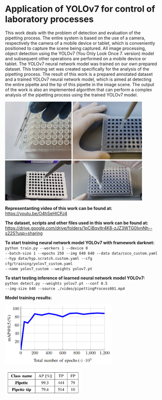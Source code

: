 # Application of YOLOv7 for control of laboratory processes
This work deals with the problem of detection and evaluation of the pipetting process. The entire system is based on the use of a camera, respectively the camera of a mobile device or tablet, which is conveniently positioned to capture the scene being captured. All image processing, object detection using the YOLOv7 (You Only Look Once 7. version) model and subsequent other operations are performed on a mobile device or tablet. The YOLOv7 neural network model was trained on our own prepared dataset. This training set was created specifically for the analysis of the pipetting process. The result of this work is a prepared annotated dataset and a trained YOLOv7 neural network model, which is aimed at detecting the entire pipette and the tip of this pipette in the image scene. The output of the work is also an implemented algorithm that can perform a complex analysis of the pipetting process using the trained YOLOv7 model.

<img src="uavDataset.png" width="450" />

<b>Representanting video of this work can be found at:</b></br>
https://youtu.be/O4hSeHlCPJ4

<b>The dataset, scripts and other files used in this work can be found at:</b></br>
https://drive.google.com/drive/folders/1pCiBqvItr4K8-zJZ3WTG0lvnNh--s22S?usp=sharing

<b>To start training neural network model YOLOv7 with framework darknet:</b></br>
<code>python train.py --workers 1 --device 0 --batch-size 1 --epochs 250 --img 640 640 --data data/coco_custom.yaml --hyp data/hyp.scratch.custom.yaml --cfg cfg/training/yolov7_custom.yaml --name yolov7_custom --weights yolov7.pt</code>

<b>To start testing inference of learned neural network model YOLOv7:</b></br>
<code>python detect.py --weights yolov7.pt --conf 0.5 --img-size 640 --source ./video/pipettingProcess001.mp4</code>

<b>Model training results:</b>
<p float="center">
  <img src="trainingProcess.png" width="350" />
</p>

<p float="center">
  <img src="resultingAP.png" width="250" />
</p>
